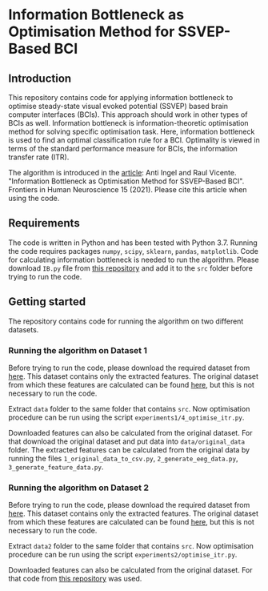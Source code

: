 
# Information Bottleneck as Optimisation Method for SSVEP-Based BCI

## Introduction

This repository contains code for applying information bottleneck to optimise steady-state visual evoked potential (SSVEP) based brain computer interfaces (BCIs). This approach should work in other types of BCIs as well. Information bottleneck is information-theoretic optimisation method for solving specific optimisation task. Here, information bottleneck is used to find an optimal classification rule for a BCI. Optimality is viewed in terms of the standard performance measure for BCIs, the information transfer rate (ITR).

The algorithm is introduced in the [article](https://doi.org/10.3389/fnhum.2021.675091): Anti Ingel and Raul Vicente. "Information Bottleneck as Optimisation Method for SSVEP-Based BCI".  Frontiers in Human Neuroscience 15 (2021). Please cite this article when using the code.

## Requirements

The code is written in Python and has been tested with Python 3.7. Running the code requires packages `numpy`, `scipy`, `sklearn`, `pandas`, `matplotlib`. Code for calculating information bottleneck is needed to run the algorithm. Please download `IB.py` file from [this repository](https://github.com/antiingel/information-bottleneck) and add it to the `src` folder before trying to run the code.

## Getting started

The repository contains code for running the algorithm on two different datasets.

### Running the algorithm on Dataset 1

Before trying to run the code, please download the required dataset from [here](https://drive.google.com/drive/folders/12Wu6377sfgYZ2qpOw_WUtgVYO97maDlu?usp=sharing). This dataset contains only the extracted features. The original dataset from which these features are calculated can be found [here](http://www.bakardjian.com/work/ssvep_data_Bakardjian.html), but this is not necessary to run the code.

Extract `data` folder to the same folder that contains `src`. Now optimisation procedure can be run using the script `experiments1/4_optimise_itr.py`.

Downloaded features can also be calculated from the original dataset. For that download the original dataset and put data into `data/original_data` folder. The extracted features can be calculated from the original data by running the files `1_original_data_to_csv.py`, `2_generate_eeg_data.py`, `3_generate_feature_data.py`.

### Running the algorithm on Dataset 2

Before trying to run the code, please download the required dataset from [here](https://drive.google.com/file/d/1JmVFwb75GlzH9zGUZxixpxQ17SinOPQX/view?usp=sharing). This dataset contains only the extracted features. The original dataset from which these features are calculated can be found [here](http://bci.med.tsinghua.edu.cn/download.html), but this is not necessary to run the code.

Extract `data2` folder to the same folder that contains `src`. Now optimisation procedure can be run using the script `experiments2/optimise_itr.py`.

Downloaded features can also be calculated from the original dataset. For that code from [this repository](https://github.com/mnakanishi/TRCA-SSVEP) was used.
